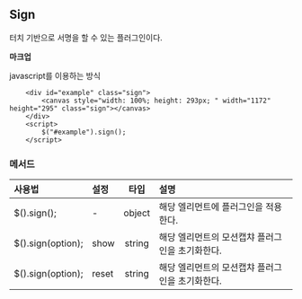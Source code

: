 <!--
layout: 'post'
section: 'Cornerstone Framework'
title: '싸인'
outline: '싸인'
date: '2012-11-16'
tagstr: 'widget'
subsection: ‘본문’
order: '[4, 3, 11]'
-->

## Sign

터치 기반으로 서명을 할 수 있는 플러그인이다.

__마크업__

javascript를 이용하는 방식


``` cm
	<div id="example" class="sign">
		<canvas style="width: 100%; height: 293px; " width="1172" height="295" class="sign"></canvas>
	</div>
	<script>
		$("#example").sign();
	</script>
```

### 메서드

사용법 | 설정 | 타입 | 설명
:-- | :-- | :-: | :--
$().sign(); | - | object | 해당 엘리먼트에 플러그인을 적용한다.
$().sign(option); | show | string | 해당 엘리먼트의 모션캡챠 플러그인을 초기화한다.
$().sign(option); | reset | string | 해당 엘리먼트의 모션캡챠 플러그인을 초기화한다.
